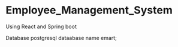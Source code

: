 # Employee_Management_System

Using React and Spring boot

Database postgresql 
dataabase name emart;
